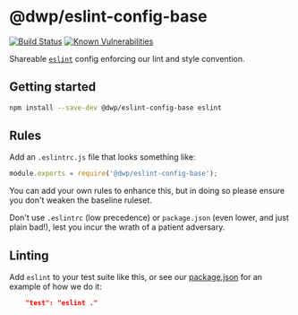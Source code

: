 # @dwp/eslint-config-base
[![Build Status](https://travis-ci.org/dwp/eslint-config-base.svg?branch=master)](https://travis-ci.org/dwp/eslint-config-base) [![Known Vulnerabilities](https://snyk.io/test/github/dwp/eslint-config-base/badge.svg)](https://snyk.io/test/github/dwp/eslint-config-base)

Shareable [`eslint`](http://eslint.org) config enforcing our lint and style convention.

## Getting started

```sh
npm install --save-dev @dwp/eslint-config-base eslint
```

## Rules

Add an `.eslintrc.js` file that looks something like:

```js
module.exports = require('@dwp/eslint-config-base');
```

You can add your own rules to enhance this, but in doing so please ensure you don't weaken the baseline ruleset.

Don't use `.eslintrc` (low precedence) or `package.json` (even lower, and just plain bad!), lest you incur the wrath of a patient adversary.

## Linting

Add `eslint` to your test suite like this, or see our [package.json](package.json) for an example of how we do it:

```json
    "test": "eslint ."
```
